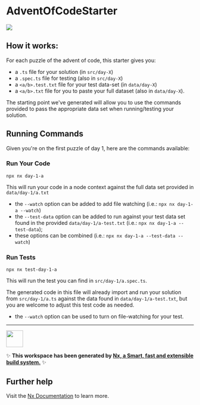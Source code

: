 # AdventOfCodeStarter

[![](https://markdown-videos.deta.dev/youtube/2P4N4ihe_lY)](https://youtu.be/2P4N4ihe_lY)

## How it works:

For each puzzle of the advent of code, this starter gives you:
+ a `.ts` file for your solution (in `src/day-X`)
+ a `.spec.ts` file for testing (also in `src/day-X`)
+ a `<a/b>.test.txt` file for your test data-set (in `data/day-X`)
+ a `<a/b>.txt` file for you to paste your full dataset (also in `data/day-X`).

The starting point we've generated will allow you to use the commands provided to pass the appropriate data set when running/testing your solution.

## Running Commands

Given you're on the first puzzle of day 1, here are the commands available:

### Run Your Code

```terminal
npx nx day-1-a
```

This will run your code in a node context against the full data set provided in `data/day-1/a.txt`

+ the `--watch` option can be added to add file watching (i.e.: `npx nx day-1-a --watch`)
+ the `--test-data` option can be added to run against your test data set found in the provided `data/day-1/a-test.txt` (i.e.: `npx nx day-1-a --test-data`);
+ these options can be combined (i.e.: `npx nx day-1-a --test-data --watch`)

### Run Tests

```terminal
npx nx test-day-1-a
```

This will run the test you can find in `src/day-1/a.spec.ts`.

The generated code in this file will already import and run your solution from `src/day-1/a.ts` against the data found in `data/day-1/a-test.txt`, but you are welcome to adjust this test code as needed.

+ the `--watch` option can be used to turn on file-watching for your test.

---

<a href="https://nx.dev" target="_blank" rel="noreferrer"><img src="https://raw.githubusercontent.com/nrwl/nx/master/images/nx-logo.png" width="45"></a>

✨ **This workspace has been generated by [Nx, a Smart, fast and extensible build system.](https://nx.dev)** ✨

## Further help

Visit the [Nx Documentation](https://nx.dev) to learn more.
